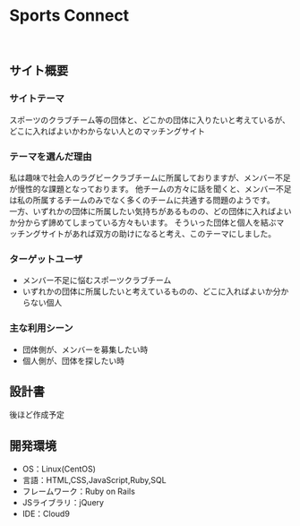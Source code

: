 # Sports Connect
​
## サイト概要
### サイトテーマ
スポーツのクラブチーム等の団体と、どこかの団体に入りたいと考えているが、どこに入ればよいかわからない人とのマッチングサイト
​
### テーマを選んだ理由
私は趣味で社会人のラグビークラブチームに所属しておりますが、メンバー不足が慢性的な課題となっております。
他チームの方々に話を聞くと、メンバー不足は私の所属するチームのみでなく多くのチームに共通する問題のようです。<br>
一方、いずれかの団体に所属したい気持ちがあるものの、どの団体に入ればよいか分からず諦めてしまっている方々もいます。
そういった団体と個人を結ぶマッチングサイトがあれば双方の助けになると考え、このテーマにしました。

### ターゲットユーザ
- メンバー不足に悩むスポーツクラブチーム
- いずれかの団体に所属したいと考えているものの、どこに入ればよいか分からない個人
<!--スポーツに限らない趣味の団体も対象にする？まずはスポーツチームのみで考える。ターゲットを広げすぎない-->

### 主な利用シーン
- 団体側が、メンバーを募集したい時
- 個人側が、団体を探したい時

## 設計書
後ほど作成予定

## 開発環境
- OS：Linux(CentOS)
- 言語：HTML,CSS,JavaScript,Ruby,SQL
- フレームワーク：Ruby on Rails
- JSライブラリ：jQuery
- IDE：Cloud9

<!-- 必要に応じて追加する。備忘としてコメントアウトして残しておくが、使わない場合は削除する。
## 使用素材
- 外部サービスの画像素材・音声素材を使用した場合は、必ずサービス名とURLを明記してください。
- アプリケーションの実装に使用したgem/bootstrapのリファレンスなどの記載は不要です。
- 使用しない場合は、使用素材の項目をREADMEから削除してください。
-->